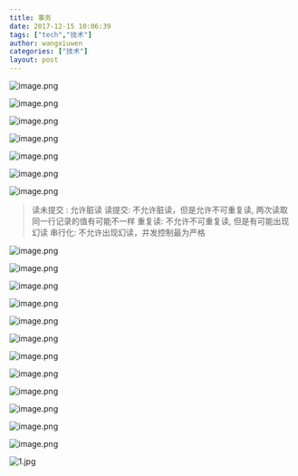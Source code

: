 ```yaml
---
title: 事务
date: 2017-12-15 10:06:39
tags: ["tech","技术"]
author: wangxiuwen
categories: ["技术"]
layout: post
---
```


![image.png](/images/1d946f600a7df84f9b8b2f36113e9b2c.png)

![image.png](/images/9c9ded763d599f59870b0173655311c3.png)

![image.png](/images/139aefc3111caad964e8efa83d636d0b.png)

![image.png](/images/021c3c16fedc41f3f4a6cb7eb02ca988.png)

![image.png](/images/6a5be7ba3c1158de1287d9c3da2384ea.png)

![image.png](/images/3fdafebe2afa75a2ae6cb68eb6f24ba1.png)

![image.png](/images/86129beeddae424fa30cf257f6faaafb.png)

> 读未提交 : 允许脏读
> 读提交: 不允许脏读，但是允许不可重复读, 两次读取同一行记录的值有可能不一样
> 重复读: 不允许不可重复读, 但是有可能出现幻读
> 串行化: 不允许出现幻读，并发控制最为严格

![image.png](/images/679d0370b5b5818e75739c68de207156.png)

![image.png](/images/77edbf0ee51da909df57a3aab507e8f7.png)

![image.png](/images/0507bbb9a794414df9df191849abe123.png)

![image.png](/images/324158afc0e8ae70d308cd1e504d5774.png)

![image.png](/images/bb75a711d363c00736725dcd25531868.png)

![image.png](/images/62b5f2e047bbb701c4c6f3ed09768a60.png)

![image.png](/images/d3b475a0a1101e8ffd90255ab985da14.png)

![image.png](/images/0227a755cdd117b70d674943a08de94e.png)

![image.png](/images/d4b5dfbfb0ceda71f5776c0af3736477.png)

![image.png](/images/38b8b8f2cf396c404d47d5432d64ddc6.png)

![image.png](/images/cb751b2304af3cb3edf56b458069320e.png)

![image.png](/images/e3e6a5d349382d3194569d551c9dc157.png)

![1.jpg](/images/864ea53b8c0c7f65fa3eccff11b77ceb.jpg)